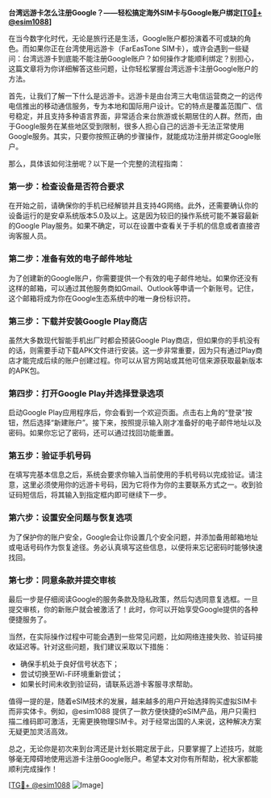 **台湾远游卡怎么注册Google？——轻松搞定海外SIM卡与Google账户绑定[[TG💪+ @esim1088](https://t.me/s/esim1088)]**

在当今数字化时代，无论是旅行还是生活，Google账户都扮演着不可或缺的角色。而如果你正在台湾使用远游卡（FarEasTone SIM卡），或许会遇到一些疑问：台湾远游卡到底能不能注册Google账户？如何操作才能顺利绑定？别担心，这篇文章将为你详细解答这些问题，让你轻松掌握台湾远游卡注册Google账户的方法。

首先，让我们了解一下什么是远游卡。远游卡是由台湾三大电信运营商之一的远传电信推出的移动通信服务，专为本地和国际用户设计。它的特点是覆盖范围广、信号稳定，并且支持多种语言界面，非常适合来台旅游或长期居住的人群。然而，由于Google服务在某些地区受到限制，很多人担心自己的远游卡无法正常使用Google服务。其实，只要你按照正确的步骤操作，就能成功注册并绑定Google账户。

那么，具体该如何注册呢？以下是一个完整的流程指南：

### 第一步：检查设备是否符合要求

在开始之前，请确保你的手机已经解锁并且支持4G网络。此外，还需要确认你的设备运行的是安卓系统版本5.0及以上。这是因为较旧的操作系统可能不兼容最新的Google Play服务。如果不确定，可以在设置中查看关于手机的信息或者直接咨询客服人员。

### 第二步：准备有效的电子邮件地址

为了创建新的Google账户，你需要提供一个有效的电子邮件地址。如果你还没有这样的邮箱，可以通过其他服务商如Gmail、Outlook等申请一个新账号。记住，这个邮箱将成为你在Google生态系统中的唯一身份标识符。

### 第三步：下载并安装Google Play商店

虽然大多数现代智能手机出厂时都会预装Google Play商店，但如果你的手机没有的话，则需要手动下载APK文件进行安装。这一步非常重要，因为只有通过Play商店才能完成后续的账户创建过程。你可以从官方网站或其他可信来源获取最新版本的APK包。

### 第四步：打开Google Play并选择登录选项

启动Google Play应用程序后，你会看到一个欢迎页面。点击右上角的“登录”按钮，然后选择“新建账户”。接下来，按照提示输入刚才准备好的电子邮件地址以及密码。如果你忘记了密码，还可以通过找回功能重置。

### 第五步：验证手机号码

在填写完基本信息之后，系统会要求你输入当前使用的手机号码以完成验证。请注意，这里必须使用你的远游卡号码，因为它将作为你的主要联系方式之一。收到验证码短信后，将其输入到指定框内即可继续下一步。

### 第六步：设置安全问题与恢复选项

为了保护你的账户安全，Google会让你设置几个安全问题，并添加备用邮箱地址或电话号码作为恢复途径。务必认真填写这些信息，以便将来忘记密码时能够快速找回。

### 第七步：同意条款并提交审核

最后一步是仔细阅读Google的服务条款及隐私政策，然后勾选同意复选框。一旦提交审核，你的新账户就会被激活了！此时，你可以开始享受Google提供的各种便捷服务了。

当然，在实际操作过程中可能会遇到一些常见问题，比如网络连接失败、验证码接收延迟等。针对这些问题，我们建议采取以下措施：

- 确保手机处于良好信号状态下；
- 尝试切换至Wi-Fi环境重新尝试；
- 如果长时间未收到验证码，请联系远游卡客服寻求帮助。

值得一提的是，随着eSIM技术的发展，越来越多的用户开始选择购买虚拟SIM卡而非实体卡。例如，@esim1088 提供了一款方便快捷的eSIM产品，用户只需扫描二维码即可激活，无需更换物理SIM卡。对于经常出国的人来说，这种解决方案无疑更加灵活高效。

总之，无论你是初次来到台湾还是计划长期定居于此，只要掌握了上述技巧，就能够毫无障碍地使用远游卡注册Google账户。希望本文对你有所帮助，祝大家都能顺利完成操作！

[[TG💪+ @esim1088](https://t.me/s/esim1088) ![Image](https://i.postimg.cc/4NQfJmqS/Snipaste-2025-05-13-00-14-12.png)]